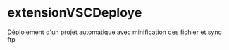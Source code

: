 # extensionVSCDeploye
Déploiement d'un projet automatique avec minification des fichier et sync ftp
